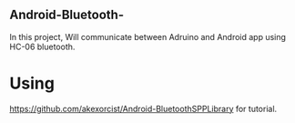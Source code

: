 ## Android-Bluetooth-
In this project, Will communicate between Adruino and Android app using HC-06 bluetooth.
# Using 
https://github.com/akexorcist/Android-BluetoothSPPLibrary 
for tutorial.
